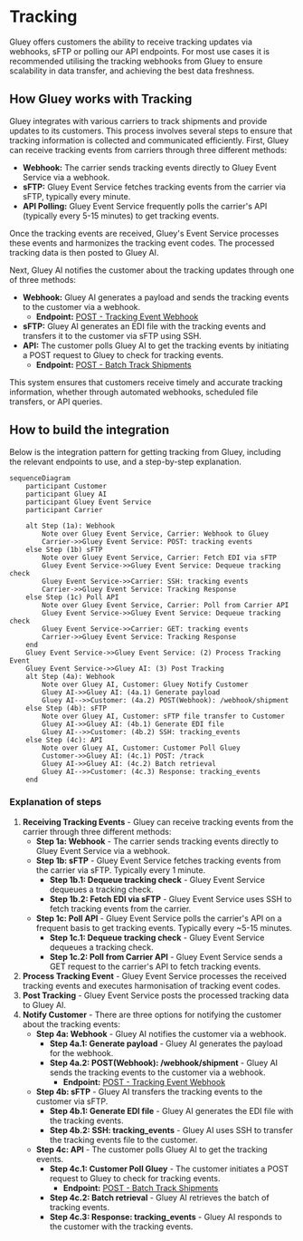# Tracking
Gluey offers customers the ability to receive tracking updates via webhooks, sFTP or polling our API endpoints. For most use cases it is recommended utilising the tracking webhooks from Gluey to ensure scalability in data transfer, and achieving the best data freshness.

## How Gluey works with Tracking
Gluey integrates with various carriers to track shipments and provide updates to its customers. This process involves several steps to ensure that tracking information is collected and communicated efficiently. First, Gluey can receive tracking events from carriers through three different methods:

- **Webhook:** The carrier sends tracking events directly to Gluey Event Service via a webhook.
- **sFTP:** Gluey Event Service fetches tracking events from the carrier via sFTP, typically every minute.
- **API Polling:** Gluey Event Service frequently polls the carrier's API (typically every 5-15 minutes) to get tracking events.

Once the tracking events are received, Gluey's Event Service processes these events and harmonizes the tracking event codes. The processed tracking data is then posted to Gluey AI.

Next, Gluey AI notifies the customer about the tracking updates through one of three methods:

- **Webhook:** Gluey AI generates a payload and sends the tracking events to the customer via a webhook.
    - **Endpoint:** [POST - Tracking Event Webhook](https://developer.gluey.ai/webhook-tracking#operation/receive_webhook_webhook_tracking_post)
- **sFTP:** Gluey AI generates an EDI file with the tracking events and transfers it to the customer via sFTP using SSH.
- **API:** The customer polls Gluey AI to get the tracking events by initiating a POST request to Gluey to check for tracking events.
    - **Endpoint:** [POST - Batch Track Shipments](https://developer.gluey.ai/api-tracking#operation/track_track_post)

This system ensures that customers receive timely and accurate tracking information, whether through automated webhooks, scheduled file transfers, or API queries.


## How to build the integration
Below is the integration pattern for getting tracking from Gluey, including the relevant endpoints to use, and a step-by-step explanation.

~~~mermaid
sequenceDiagram
    participant Customer
    participant Gluey AI
    participant Gluey Event Service
    participant Carrier

    alt Step (1a): Webhook
        Note over Gluey Event Service, Carrier: Webhook to Gluey
        Carrier->>Gluey Event Service: POST: tracking events
    else Step (1b) sFTP
        Note over Gluey Event Service, Carrier: Fetch EDI via sFTP
        Gluey Event Service->>Gluey Event Service: Dequeue tracking check
        Gluey Event Service->>Carrier: SSH: tracking events
        Carrier->>Gluey Event Service: Tracking Response
    else Step (1c) Poll API
        Note over Gluey Event Service, Carrier: Poll from Carrier API
        Gluey Event Service->>Gluey Event Service: Dequeue tracking check
        Gluey Event Service->>Carrier: GET: tracking events
        Carrier->>Gluey Event Service: Tracking Response
    end
    Gluey Event Service->>Gluey Event Service: (2) Process Tracking Event
    Gluey Event Service->>Gluey AI: (3) Post Tracking
    alt Step (4a): Webhook
        Note over Gluey AI, Customer: Gluey Notify Customer
        Gluey AI->>Gluey AI: (4a.1) Generate payload
        Gluey AI-->>Customer: (4a.2) POST(Webhook): /webhook/shipment
    else Step (4b): sFTP
        Note over Gluey AI, Customer: sFTP file transfer to Customer
        Gluey AI->>Gluey AI: (4b.1) Generate EDI file
        Gluey AI-->>Customer: (4b.2) SSH: tracking_events
    else Step (4c): API
        Note over Gluey AI, Customer: Customer Poll Gluey
        Customer->>Gluey AI: (4c.1) POST: /track
        Gluey AI->>Gluey AI: (4c.2) Batch retrieval
        Gluey AI-->>Customer: (4c.3) Response: tracking_events
    end
~~~

### Explanation of steps

1. **Receiving Tracking Events** - Gluey can receive tracking events from the carrier through three different methods:
    - **Step 1a: Webhook** - The carrier sends tracking events directly to Gluey Event Service via a webhook.
    - **Step 1b: sFTP** - Gluey Event Service fetches tracking events from the carrier via sFTP. Typically every 1 minute.
        - **Step 1b.1: Dequeue tracking check** - Gluey Event Service dequeues a tracking check.
        - **Step 1b.2: Fetch EDI via sFTP** - Gluey Event Service uses SSH to fetch tracking events from the carrier.
    - **Step 1c: Poll API** - Gluey Event Service polls the carrier's API on a frequent basis to get tracking events. Typically every ~5-15 minutes.
        - **Step 1c.1: Dequeue tracking check** - Gluey Event Service dequeues a tracking check.
        - **Step 1c.2: Poll from Carrier API** - Gluey Event Service sends a GET request to the carrier's API to fetch tracking events.
2. **Process Tracking Event** - Gluey Event Service processes the received tracking events and executes harmonisation of tracking event codes.
3. **Post Tracking** - Gluey Event Service posts the processed tracking data to Gluey AI.
4. **Notify Customer** - There are three options for notifying the customer about the tracking events:
    - **Step 4a: Webhook** - Gluey AI notifies the customer via a webhook.
        - **Step 4a.1: Generate payload** - Gluey AI generates the payload for the webhook.
        - **Step 4a.2: POST(Webhook): /webhook/shipment** - Gluey AI sends the tracking events to the customer via a webhook.
            - **Endpoint:** [POST - Tracking Event Webhook](https://developer.gluey.ai/webhook-tracking#operation/receive_webhook_webhook_tracking_post)
    - **Step 4b: sFTP** - Gluey AI transfers the tracking events to the customer via sFTP.
        - **Step 4b.1: Generate EDI file** - Gluey AI generates the EDI file with the tracking events.
        - **Step 4b.2: SSH: tracking_events** - Gluey AI uses SSH to transfer the tracking events file to the customer.
    - **Step 4c: API** - The customer polls Gluey AI to get the tracking events.
        - **Step 4c.1: Customer Poll Gluey** - The customer initiates a POST request to Gluey to check for tracking events.
            - **Endpoint:** [POST - Batch Track Shipments](https://developer.gluey.ai/api-tracking#operation/track_track_post)
        - **Step 4c.2: Batch retrieval** - Gluey AI retrieves the batch of tracking events.
        - **Step 4c.3: Response: tracking_events** - Gluey AI responds to the customer with the tracking events.